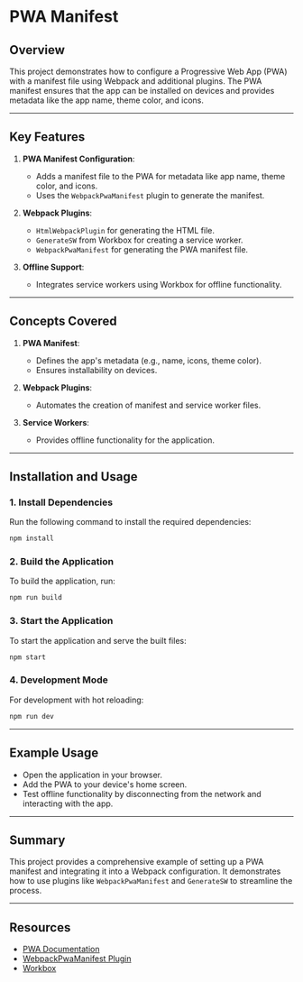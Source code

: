 # PWA Manifest

## Overview

This project demonstrates how to configure a Progressive Web App (PWA) with a manifest file using Webpack and additional plugins. The PWA manifest ensures that the app can be installed on devices and provides metadata like the app name, theme color, and icons.

---

## Key Features

1. **PWA Manifest Configuration**:

   - Adds a manifest file to the PWA for metadata like app name, theme color, and icons.
   - Uses the `WebpackPwaManifest` plugin to generate the manifest.

2. **Webpack Plugins**:

   - `HtmlWebpackPlugin` for generating the HTML file.
   - `GenerateSW` from Workbox for creating a service worker.
   - `WebpackPwaManifest` for generating the PWA manifest file.

3. **Offline Support**:
   - Integrates service workers using Workbox for offline functionality.

---

## Concepts Covered

1. **PWA Manifest**:

   - Defines the app's metadata (e.g., name, icons, theme color).
   - Ensures installability on devices.

2. **Webpack Plugins**:

   - Automates the creation of manifest and service worker files.

3. **Service Workers**:
   - Provides offline functionality for the application.

---

## Installation and Usage

### 1. Install Dependencies

Run the following command to install the required dependencies:

```bash
npm install
```

### 2. Build the Application

To build the application, run:

```bash
npm run build
```

### 3. Start the Application

To start the application and serve the built files:

```bash
npm start
```

### 4. Development Mode

For development with hot reloading:

```bash
npm run dev
```

---

## Example Usage

- Open the application in your browser.
- Add the PWA to your device's home screen.
- Test offline functionality by disconnecting from the network and interacting with the app.

---

## Summary

This project provides a comprehensive example of setting up a PWA manifest and integrating it into a Webpack configuration. It demonstrates how to use plugins like `WebpackPwaManifest` and `GenerateSW` to streamline the process.

---

## Resources

- [PWA Documentation](https://web.dev/progressive-web-apps/)
- [WebpackPwaManifest Plugin](https://www.npmjs.com/package/webpack-pwa-manifest)
- [Workbox](https://developer.chrome.com/docs/workbox/)

